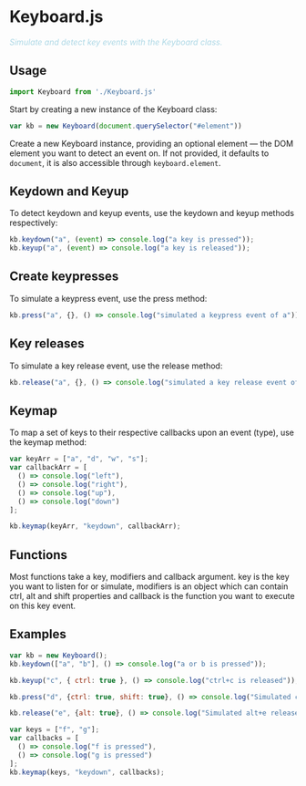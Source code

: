 # Keyboard.js
<em style="color:lightblue">Simulate and detect key events with the Keyboard class.</em>

## Usage
```js
import Keyboard from './Keyboard.js'
```

Start by creating a new instance of the Keyboard class:
```js
var kb = new Keyboard(document.querySelector("#element"))
```
Create a new Keyboard instance, providing an optional element — the DOM element you want to detect an event on. If not provided, it defaults to `document`, it is also accessible through `keyboard.element`.

## Keydown and Keyup
To detect keydown and keyup events, use the keydown and keyup methods respectively:
```js
kb.keydown("a", (event) => console.log("a key is pressed"));
kb.keyup("a", (event) => console.log("a key is released"));
```

## Create keypresses
To simulate a keypress event, use the press method:
```js
kb.press("a", {}, () => console.log("simulated a keypress event of a"));
```

## Key releases
To simulate a key release event, use the release method:
```js
kb.release("a", {}, () => console.log("simulated a key release event of a"));
```

## Keymap
To map a set of keys to their respective callbacks upon an event (type), use the keymap method:

```js
var keyArr = ["a", "d", "w", "s"];
var callbackArr = [
  () => console.log("left"),
  () => console.log("right"),
  () => console.log("up"),
  () => console.log("down")
];

kb.keymap(keyArr, "keydown", callbackArr);
```

## Functions
Most functions take a key, modifiers and callback argument. key is the key you want to listen for or simulate, modifiers is an object which can contain ctrl, alt and shift properties and callback is the function you want to execute on this key event.

## Examples
```js
var kb = new Keyboard();
kb.keydown(["a", "b"], () => console.log("a or b is pressed"));

kb.keyup("c", { ctrl: true }, () => console.log("ctrl+c is released"));

kb.press("d", {ctrl: true, shift: true}, () => console.log("Simulated ctrl+shift+d press event"));

kb.release("e", {alt: true}, () => console.log("Simulated alt+e release event"));
```

```js
var keys = ["f", "g"];
var callbacks = [
  () => console.log("f is pressed"),
  () => console.log("g is pressed")
];
kb.keymap(keys, "keydown", callbacks);
```